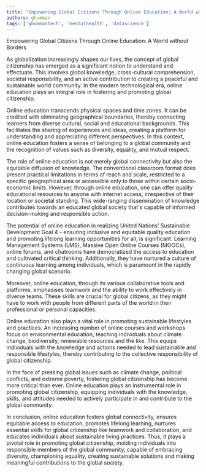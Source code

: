 ```yaml
---
title: "Empowering Global Citizens Through Online Education: A World without Borders"  # Wrap the title in double quotes
authors: ghumman
tags: ['ghummantech', 'mentalhealth', 'datascience']
---
```


Empowering Global Citizens Through Online Education: A World without Borders
<!-- truncate -->

As globalization increasingly shapes our lives, the concept of global citizenship has emerged as a significant notion to understand and effectuate. This involves global knowledge, cross-cultural comprehension, societal responsibility, and an active contribution to creating a peaceful and sustainable world community. In the modern technological era, online education plays an integral role in fostering and promoting global citizenship. 

Online education transcends physical spaces and time zones. It can be credited with eliminating geographical boundaries, thereby connecting learners from diverse cultural, social and educational backgrounds. This facilitates the sharing of experiences and ideas, creating a platform for understanding and appreciating different perspectives. In this context, online education fosters a sense of belonging to a global community and the recognition of values such as diversity, equality, and mutual respect.

The role of online education is not merely global connectivity but also the equitable diffusion of knowledge. The conventional classroom format does present practical limitations in terms of reach and scale, restricted to a specific geographical area or accessible only to those within certain socio-economic limits. However, through online education, one can offer quality educational resources to anyone with internet access, irrespective of their location or societal standing. This wide-ranging dissemination of knowledge contributes towards an educated global society that's capable of informed decision-making and responsible action.

The potential of online education in realizing United Nations’ Sustainable Development Goal 4 - ensuring inclusive and equitable quality education and promoting lifelong learning opportunities for all, is significant. Learning Management Systems (LMS), Massive Open Online Courses (MOOCs), online forums, and chatrooms have democratized the access to education and cultivated critical thinking. Additionally, they have nurtured a culture of continuous learning among individuals, which is paramount in the rapidly changing global scenario. 

Moreover, online education, through its various collaborative tools and platforms, emphasises teamwork and the ability to work effectively in diverse teams. These skills are crucial for global citizens, as they might have to work with people from different parts of the world in their professional or personal capacities. 

Online education also plays a vital role in promoting sustainable lifestyles and practices. An increasing number of online courses and workshops focus on environmental education, teaching individuals about climate change, biodiversity, renewable resources and the like. This equips individuals with the knowledge and actions needed to lead sustainable and responsible lifestyles, thereby contributing to the collective responsibility of global citizenship.

In the face of pressing global issues such as climate change, political conflicts, and extreme poverty, fostering global citizenship has become more critical than ever. Online education plays an instrumental role in promoting global citizenship, equipping individuals with the knowledge, skills, and attitudes needed to actively participate in and contribute to the global community.

In conclusion, online education fosters global connectivity, ensures equitable access to education, promotes lifelong learning, nurtures essential skills for global citizenship like teamwork and collaboration, and educates individuals about sustainable living practices. Thus, it plays a pivotal role in promoting global citizenship, molding individuals into responsible members of the global community, capable of embracing diversity, championing equality, creating sustainable solutions and making meaningful contributions to the global society.
